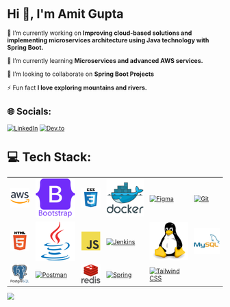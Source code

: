<h1 align="left">Hi 👋, I'm Amit Gupta</h1>

 🔭 I’m currently working on **Improving cloud-based solutions and implementing microservices architecture using Java technology with Spring Boot.**

 🌱 I’m currently learning **Microservices and advanced AWS services.**

 👯 I’m looking to collaborate on **Spring Boot Projects**

 ⚡ Fun fact **I love exploring mountains and rivers.**
 

## 🌐 Socials:
[![LinkedIn](https://img.shields.io/badge/LinkedIn-%230077B5.svg?logo=linkedin&logoColor=white)](https://linkedin.com/in/amitguptaa09/) [![Dev.to](https://img.shields.io/badge/-Dev.to-FE7A16?logo=dev.to&logoColor=white)](https://dev.to/amit09)

# 💻 Tech Stack:

| | | | | | |
|---|---|---|---|---|---|
| [![AWS](https://raw.githubusercontent.com/devicons/devicon/master/icons/amazonwebservices/amazonwebservices-original-wordmark.svg)](https://aws.amazon.com) | [![Bootstrap](https://raw.githubusercontent.com/devicons/devicon/master/icons/bootstrap/bootstrap-plain-wordmark.svg)](https://getbootstrap.com) | [![CSS3](https://raw.githubusercontent.com/devicons/devicon/master/icons/css3/css3-original-wordmark.svg)](https://www.w3schools.com/css/) | [![Docker](https://raw.githubusercontent.com/devicons/devicon/master/icons/docker/docker-original-wordmark.svg)](https://www.docker.com/) | [![Figma](https://www.vectorlogo.zone/logos/figma/figma-icon.svg)](https://www.figma.com/) | [![Git](https://www.vectorlogo.zone/logos/git-scm/git-scm-icon.svg)](https://git-scm.com/) |
| [![HTML5](https://raw.githubusercontent.com/devicons/devicon/master/icons/html5/html5-original-wordmark.svg)](https://www.w3.org/html/) | [![Java](https://raw.githubusercontent.com/devicons/devicon/master/icons/java/java-original.svg)](https://www.java.com) | [![JavaScript](https://raw.githubusercontent.com/devicons/devicon/master/icons/javascript/javascript-original.svg)](https://developer.mozilla.org/en-US/docs/Web/JavaScript) | [![Jenkins](https://www.vectorlogo.zone/logos/jenkins/jenkins-icon.svg)](https://www.jenkins.io) | [![Linux](https://raw.githubusercontent.com/devicons/devicon/master/icons/linux/linux-original.svg)](https://www.linux.org/) | [![MySQL](https://raw.githubusercontent.com/devicons/devicon/master/icons/mysql/mysql-original-wordmark.svg)](https://www.mysql.com/) |
| [![PostgreSQL](https://raw.githubusercontent.com/devicons/devicon/master/icons/postgresql/postgresql-original-wordmark.svg)](https://www.postgresql.org) | [![Postman](https://www.vectorlogo.zone/logos/getpostman/getpostman-icon.svg)](https://postman.com) | [![Redis](https://raw.githubusercontent.com/devicons/devicon/master/icons/redis/redis-original-wordmark.svg)](https://redis.io) | [![Spring](https://www.vectorlogo.zone/logos/springio/springio-icon.svg)](https://spring.io/) | [![Tailwind CSS](https://www.vectorlogo.zone/logos/tailwindcss/tailwindcss-icon.svg)](https://tailwindcss.com/) |


[![](https://visitcount.itsvg.in/api?id=Amit&label=Profile%20Views&color=12&pretty=false)](https://visitcount.itsvg.in)

